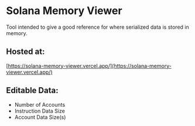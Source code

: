 # Solana Memory Viewer

Tool intended to give a good reference for where serialized data is stored in memory.

## Hosted at:
[https://solana-memory-viewer.vercel.app/](https://solana-memory-viewer.vercel.app/)

## Editable Data:
- Number of Accounts
- Instruction Data Size
- Account Data Size(s)
